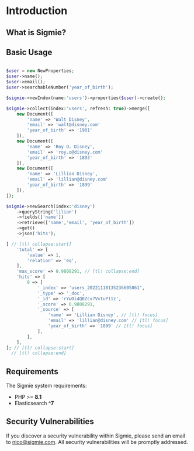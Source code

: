 # Introduction

## What is Sigmie?


## Basic Usage
```php

$user = new NewProperties;
$user->name();
$user->email();
$user->searchableNumber('year_of_birth');

$sigmie->newIndex(name:'users')->properties($user)->create();

$sigmie->collect(index:'users', refresh: true)->merge([
    new Document([
        'name' => 'Walt Disney',
        'email' => 'walt@disney.com'
        'year_of_birth' => '1901'
    ]),
    new Document([
        'name' => 'Roy O. Disney',
        'email' => 'roy.o@disney.com'
        'year_of_birth' => '1893'
    ]),
    new Document([
        'name' => 'Lillian Disney',
        'email' => 'lillian@disney.com'
        'year_of_birth' => '1899'
    ]),
]);

$sigmie->newSearch(index:'disney')
    ->queryString('lilian')
    ->fields(['name'])
    ->retrieve(['name','email', 'year_of_birth'])
    ->get()
    ->json('hits');
```

```php
[ // [tl! collapse:start]
    'total' => [ 
        'value' => 1,
        'relation' => 'eq',
    ],
    'max_score' => 0.9808291, // [tl! collapse:end]
    'hits' => [
        0 => [
            '_index' => 'users_20221118135236605861',
            '_type' => '_doc',
            '_id' => 'rYwDi4QBZcx7VxtuP11z',
            '_score' => 0.9808291,
            '_source' => [
                'name' => 'Lillian Disney', // [tl! focus]
                'email' => 'lillian@disney.com' // [tl! focus]
                'year_of_birth' => '1899' // [tl! focus]
            ],
        ],
    ],
]; // [tl! collapse:start]
  // [tl! collapse:end]
```

## Requirements

The Sigmie system requirements:

* PHP >= **8.1**
* Elasticsearch **^7**

## Security Vulnerabilities

If you discover a security vulnerability within Sigmie, please send an email to nico@sigmie.com. All security vulnerabilities will be promptly addressed.
